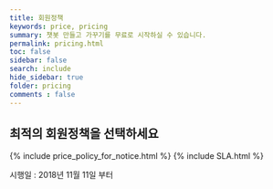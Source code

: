 ```yaml
---
title: 회원정책
keywords: price, pricing
summary: 챗봇 만들고 가꾸기를 무료로 시작하실 수 있습니다.
permalink: pricing.html
toc: false
sidebar: false
search: include
hide_sidebar: true
folder: pricing
comments : false
---
```


## 최적의 회원정책을 선택하세요

{% include price_policy_for_notice.html %}
{% include SLA.html %}


시행일 : 2018년 11월 11일 부터